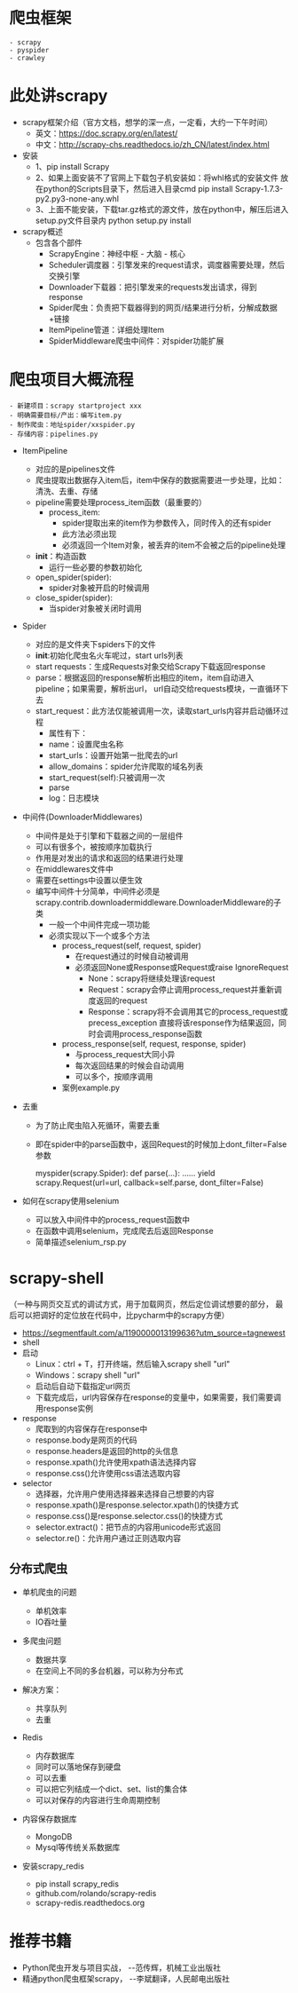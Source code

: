 # 爬虫框架
    - scrapy
    - pyspider
    - crawley
# 此处讲scrapy
- scrapy框架介绍（官方文档，想学的深一点，一定看，大约一下午时间）
    - 英文：https://doc.scrapy.org/en/latest/
    - 中文：http://scrapy-chs.readthedocs.io/zh_CN/latest/index.html
- 安装
    - 1、pip install Scrapy
    - 2、如果上面安装不了官网上下载包子机安装如：将whl格式的安装文件
    放在python的Scripts目录下，然后进入目录cmd
    pip install Scrapy-1.7.3-py2.py3-none-any.whl
    - 3、上面不能安装，下载tar.gz格式的源文件，放在python中，解压后进入setup.py文件目录内
    python setup.py install
- scrapy概述
    - 包含各个部件
        - ScrapyEngine：神经中枢 - 大脑 - 核心
        - Scheduler调度器：引擎发来的request请求，调度器需要处理，然后交换引擎
        - Downloader下载器：把引擎发来的requests发出请求，得到response
        - Spider爬虫：负责把下载器得到的网页/结果进行分析，分解成数据+链接
        - ItemPipeline管道：详细处理Item
        - SpiderMiddleware爬虫中间件：对spider功能扩展
# 爬虫项目大概流程
    - 新建项目：scrapy startproject xxx
    - 明确需要目标/产出：编写item.py
    - 制作爬虫：地址spider/xxspider.py
    - 存储内容：pipelines.py

- ItemPipeline
    - 对应的是pipelines文件
    - 爬虫提取出数据存入item后，item中保存的数据需要进一步处理，比如：清洗、去重、存储
    - pipeline需要处理process_item函数（最重要的）
        - process_item:
            - spider提取出来的item作为参数传入，同时传入的还有spider
            - 此方法必须出现
            - 必须返回一个Item对象，被丢弃的item不会被之后的pipeline处理
    - __init__：构造函数
        - 运行一些必要的参数初始化
    - open_spider(spider):
        - spider对象被开启的时候调用
    - close_spider(spider):
        - 当spider对象被关闭时调用
- Spider
    - 对应的是文件夹下spiders下的文件
    - __init__:初始化爬虫名火车呢过，start urls列表
    - start requests：生成Requests对象交给Scrapy下载返回response
    - parse：根据返回的response解析出相应的item，item自动进入pipeline；如果需要，解析出url，
     url自动交给requests模块，一直循环下去
    - start_request：此方法仅能被调用一次，读取start_urls内容并启动循环过程
        - 属性有下：
        - name：设置爬虫名称
        - start_urls：设置开始第一批爬去的url
        - allow_domains：spider允许爬取的域名列表
        - start_request(self):只被调用一次
        - parse
        - log：日志模块
- 中间件(DownloaderMiddlewares)
    - 中间件是处于引擎和下载器之间的一层组件
    - 可以有很多个，被按顺序加载执行
    - 作用是对发出的请求和返回的结果进行处理
    - 在middlewares文件中
    - 需要在settings中设置以便生效
    - 编写中间件十分简单，中间件必须是scrapy.contrib.downloadermiddleware.DownloaderMiddleware的子类
        - 一般一个中间件完成一项功能
        - 必须实现以下一个或多个方法
            - process_request(self, request, spider)
                - 在request通过的时候自动被调用
                - 必须返回None或Response或Request或raise IgnoreRequest
                    - None：scrapy将继续处理该request
                    - Request：scrapy会停止调用process_request并重新调度返回的request
                    - Response：scrapy将不会调用其它的process_request或precess_exception
                    直接将该response作为结果返回，同时会调用process_response函数
            - process_response(self, request, response, spider)
                - 与process_request大同小异
                - 每次返回结果的时候会自动调用
                - 可以多个，按顺序调用
            - 案例example.py
- 去重
    - 为了防止爬虫陷入死循环，需要去重
    - 即在spider中的parse函数中，返回Request的时候加上dont_filter=False参数
        
        myspider(scrapy.Spider):
            def parse(...):
                ......
                yield scrapy.Request(url=url, callback=self.parse, dont_filter=False)

- 如何在scrapy使用selenium
    - 可以放入中间件中的process_request函数中
    - 在函数中调用selenium，完成爬去后返回Response
    - 简单描述selenium_rsp.py

# scrapy-shell      
（一种与网页交互式的调试方式，用于加载网页，然后定位调试想要的部分，
最后可以把调好的定位放在代码中，比pycharm中的scrapy方便）
- https://segmentfault.com/a/1190000013199636?utm_source=tagnewest
- shell
- 启动
    - Linux：ctrl + T，打开终端，然后输入scrapy shell "url"
    - Windows：scrapy shell "url"
    - 启动后自动下载指定url网页
    - 下载完成后，url内容保存在response的变量中，如果需要，我们需要调用response实例
- response
    - 爬取到的内容保存在response中
    - response.body是网页的代码
    - response.headers是返回的http的头信息
    - response.xpath()允许使用xpath语法选择内容
    - response.css()允许使用css语法选取内容
- selector
    - 选择器，允许用户使用选择器来选择自己想要的内容
    - response.xpath()是response.selector.xpath()的快捷方式
    - response.css()是response.selector.css()的快捷方式
    - selector.extract()：把节点的内容用unicode形式返回
    - selector.re()：允许用户通过正则选取内容
## 分布式爬虫
- 单机爬虫的问题
    - 单机效率
    - IO吞吐量
- 多爬虫问题
    - 数据共享
    - 在空间上不同的多台机器，可以称为分布式
- 解决方案：
    - 共享队列
    - 去重
- Redis
    - 内存数据库
    - 同时可以落地保存到硬盘
    - 可以去重
    - 可以把它列结成一个dict、set、list的集合体
    - 可以对保存的内容进行生命周期控制
- 内容保存数据库
    - MongoDB
    - Mysql等传统关系数据库

- 安装scrapy_redis
    - pip install scrapy_redis
    - github.com/rolando/scrapy-redis
    - scrapy-redis.readthedocs.org

# 推荐书籍
- Python爬虫开发与项目实战， --范传辉，机械工业出版社
- 精通python爬虫框架scrapy， --李斌翻译，人民邮电出版社

